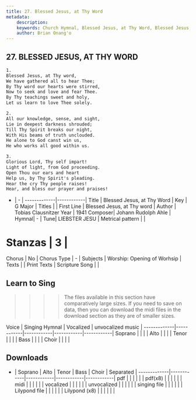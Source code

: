 ```yaml
---
title: 27. Blessed Jesus, at Thy Word
metadata:
    description: 
    keywords: Church Hymnal, Blessed Jesus, at Thy Word, Blessed Jesus, at Thy word, 
    author: Brian Onang'o
---
```



## 27. BLESSED JESUS, AT THY WORD

```txt
1.
Blessed Jesus, at Thy word,
We have gathered all to hear Thee;
By Thy word our hearts were stirred,
Now to seek and love and fear Thee.
By Thy teachings sweet and holy,
Let us learn to love Thee solely.

2.
All our knowledge, sense, and sight,
Lie in deepest darkness shrouded;
Till Thy Spirit breaks our night,
With His beams of truth unclouded.
He alone to God canst win us,
He who works all good within us.

3.
Glorious Lord, Thy self impart!
Light of light, from God proceeding.
Open Thou our ears and heart
Help us, by Thy Spirit's pleading.
Hear the cry Thy people raises!
Hear, and bless our prayer and praises!

```

- |   -  |
-------------|------------|
Title | Blessed Jesus, at Thy Word |
Key | G Major |
Titles |  |
First Line | Blessed Jesus, at Thy word |
Author | Tobias Clausnitzer
Year | 1941
Composer| Johann Rudolph Ahle |
Hymnal|  - |
Tune| LIEBSTER JESU |
Metrical pattern | |
# Stanzas | 3 |
Chorus | No |
Chorus Type | - |
Subjects | Worship: Opening of Worhsip |
Texts |  |
Print Texts | 
Scripture Song |  |
  
## Learn to Sing

>>>> The files available in this section have comparatively large sizes. If you need to save on data, then you can download the midi files in the download section as they are of smaller sizes.

Voice |  Singing Hymnal | Vocalized | unvocalized music |
-------------|------------|------------|------------|------------|
Soprano | | | |
Alto | | | |
Tenor | | | |
Bass | | | |
Choir | | | |

## Downloads

- |  Soprano | Alto | Tenor | Bass | Choir | Separated |
-------------|------------|------------|------------|------------|
pdf | | | | | |
pdf(x8) | | | | | |
midi | | | | | |
vocalized | | | | | |
unvocalized | | | | | |
singing file | | | | | |
Lilypond file | | | | | |
Lilypond (x8) | | | | | |
  
